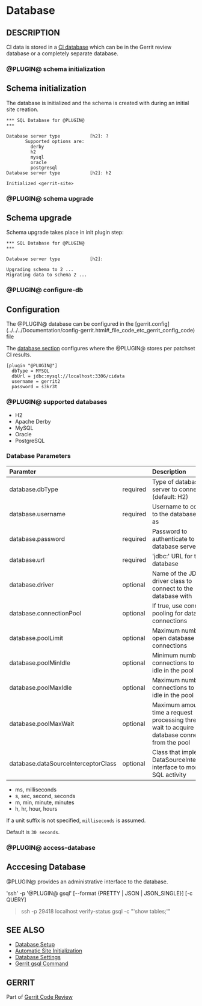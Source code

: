 <link href="../com/googlesource/gerrit/plugins/verifystatus/public/verifystatus.css" rel="stylesheet"></link>

Database
========

DESCRIPTION
-----------
CI data is stored in a [CI database](#supported-dbs) which can be in the Gerrit
review database or a completely separate database.
 
### <a id="schema-initialization"> @PLUGIN@ schema initialization

Schema initialization
---------------------

The database is initialized and the schema is created with during an initial
site creation.

```
*** SQL Database for @PLUGIN@
*** 

Database server type           [h2]: ?
       Supported options are:
         derby
         h2
         mysql
         oracle
         postgresql
Database server type           [h2]: h2

Initialized <gerrit-site>
```

### <a id="schema-upgrade"> @PLUGIN@ schema upgrade

Schema upgrade
--------------

Schema upgrade takes place in init plugin step:

```
*** SQL Database for @PLUGIN@
*** 

Database server type           [h2]: 

Upgrading schema to 2 ...
Migrating data to schema 2 ...
```

### <a id="configure-db"> @PLUGIN@ configure-db

Configuration
-------------

The @PLUGIN@ database can be configured in the [gerrit.config]
(../../../Documentation/config-gerrit.html#_file_code_etc_gerrit_config_code)
file

The [database section](#database-params) configures where the @PLUGIN@ stores
per patchset CI results.

```
[plugin "@PLUGIN@"]
  dbType = MYSQL
  dbUrl = jdbc:mysql://localhost:3306/cidata
  username = gerrit2
  password = s3kr3t
```

### <a id="supported-dbs"> @PLUGIN@ supported databases
 * H2
 * Apache Derby
 * MySQL
 * Oracle
 * PostgreSQL

### <a id="database-params"> Database Parameters

|Paramter|    |Description|
|:-------|:---|:----------|
|database.dbType|required|Type of database server to connect to (default: H2)|
|database.username|required|Username to connect to the database server as|
|database.password|required|Password to authenticate to the database server with|
|database.url|required|'jdbc:' URL for the database|
|database.driver|optional|Name of the JDBC driver class to connect to the database with|
|database.connectionPool|optional|If true, use connection pooling for database connections|
|database.poolLimit|optional|Maximum number of open database connections|
|database.poolMinIdle|optional|Minimum number of connections to keep idle in the pool|
|database.poolMaxIdle|optional|Maximum number of connections to keep idle in the pool|
|database.poolMaxWait|optional|Maximum amount of time a request processing thread will wait to acquire a database connection from the pool|
|database.dataSourceInterceptorClass|optional|Class that implements DataSourceInterceptor interface to monitor SQL activity|

* ms, milliseconds
* s, sec, second, seconds
* m, min, minute, minutes
* h, hr, hour, hours

If a unit suffix is not specified, `milliseconds` is assumed.

Default is `30 seconds`.


### <a id="access-database"> @PLUGIN@ access-database

Acccesing Database
------------------

@PLUGIN@ provides an administrative interface to the database.

'ssh' -p <port> <host> '@PLUGIN@ gsql' [--format {PRETTY | JSON | JSON_SINGLE}] [-c QUERY]


> ssh -p 29418 localhost verify-status gsql -c "'show tables;'"


SEE ALSO
--------

* [Database Setup](../../../Documentation/database-setup.html)
* [Automatic Site Initialization](../../../Documentation/config-auto-site-initialization.html)
* [Database Settings](../../../Documentation/config-gerrit.html#database)
* [Gerrit gsql Command](../../../Documentation/cmd-gsql.html)


GERRIT
------
Part of [Gerrit Code Review](../../../Documentation/index.html)
